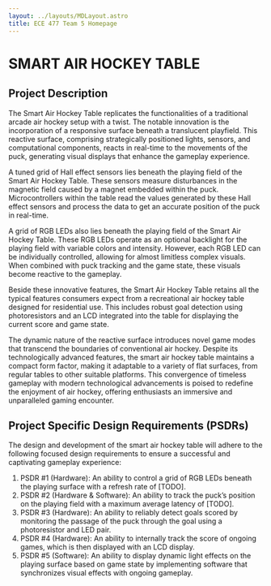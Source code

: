 ```yaml
---
layout: ../layouts/MDLayout.astro
title: ECE 477 Team 5 Homepage
---
```


# SMART AIR HOCKEY TABLE

## Project Description

The Smart Air Hockey Table replicates the functionalities of a traditional arcade air hockey setup with a twist. The notable innovation is the incorporation of a responsive surface beneath a translucent playfield. This reactive surface, comprising strategically positioned lights, sensors, and computational components, reacts in real-time to the movements of the puck, generating visual displays that enhance the gameplay experience.

A tuned grid of Hall effect sensors lies beneath the playing field of the Smart Air Hockey Table. These sensors measure disturbances in the magnetic field caused by a magnet embedded within the puck. Microcontrollers within the table read the values generated by these Hall effect sensors and process the data to get an accurate position of the puck in real-time.

A grid of RGB LEDs also lies beneath the playing field of the Smart Air Hockey Table. These RGB LEDs operate as an optional backlight for the playing field with variable colors and intensity. However, each RGB LED can be individually controlled, allowing for almost limitless complex visuals. When combined with puck tracking and the game state, these visuals become reactive to the gameplay.

Beside these innovative features, the Smart Air Hockey Table retains all the typical features consumers expect from a recreational air hockey table designed for residential use. This includes robust goal detection using photoresistors and an LCD integrated into the table for displaying the current score and game state.

The dynamic nature of the reactive surface introduces novel game modes that transcend the boundaries of conventional air hockey. Despite its technologically advanced features, the smart air hockey table maintains a compact form factor, making it adaptable to a variety of flat surfaces, from regular tables to other suitable platforms. This convergence of timeless gameplay with modern technological advancements is poised to redefine the enjoyment of air hockey, offering enthusiasts an immersive and unparalleled gaming encounter.

## Project Specific Design Requirements (PSDRs)

The design and development of the smart air hockey table will adhere to the
following focused design requirements to ensure a successful and captivating
gameplay experience:

1. PSDR #1 (Hardware): 
An ability to control a grid of RGB LEDs beneath the playing surface with a refresh rate of [TODO].
2. PSDR #2 (Hardware & Software):
An ability to track the puck’s position on the playing field with a maximum average latency of [TODO].
3. PSDR #3 (Hardware):
An ability to reliably detect goals scored by monitoring the passage of the puck through the goal using a photoresistor and LED pair.
4. PSDR #4 (Hardware):
An ability to internally track the score of ongoing games, which is then displayed with an LCD display.
5. PSDR #5 (Software):
An ability to display dynamic light effects on the playing surface based on game state by implementing software that synchronizes visual effects with ongoing gameplay.

